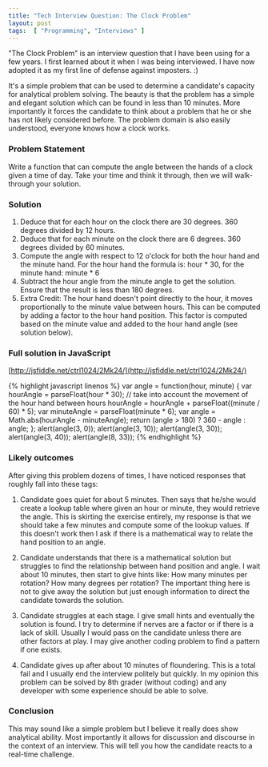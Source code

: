 ```yaml
---
title: "Tech Interview Question: The Clock Problem"
layout: post
tags:  [ "Programming", "Interviews" ]
--- 
```


"The Clock Problem" is an interview question that I have been using for a few years. I first learned about it when I was being interviewed. I have now adopted it as my first line of defense against imposters. :)

It's a simple problem that can be used to determine a candidate's capacity for analytical problem solving. The beauty is that the problem has a simple and elegant solution which can be found in less than 10 minutes. More importantly it forces the candidate to think about a problem that he or she has not likely considered before. The problem domain is also easily understood, everyone knows how a clock works.

### Problem Statement
Write a function that can compute the angle between the hands of a clock given a time of day. Take your time and think it through, then we will walk-through your solution.

### Solution

1. Deduce that for each hour on the clock there are 30 degrees. 360 degrees divided by 12 hours.
2. Deduce that for each minute on the clock there are 6 degrees. 360 degrees divided by 60 minutes.
3. Compute the angle with respect to 12 o'clock for both the hour hand and the minute hand. For the hour hand the formula is: hour * 30, for the minute hand: minute * 6
4. Subtract the hour angle from the minute angle to get the solution. Ensure that the result is less than 180 degrees.
5. Extra Credit: The hour hand doesn't point directly to the hour, it moves proportionally to the minute value between hours. This can be computed by adding a factor to the hour hand position. This factor is computed based on the minute value and added to the hour hand angle (see solution below). 

### Full solution in JavaScript 

[http://jsfiddle.net/ctrl1024/2Mk24/](http://jsfiddle.net/ctrl1024/2Mk24/)

{% highlight javascript linenos %}
    var angle = function(hour, minute) {
        var hourAngle = parseFloat(hour * 30);
        // take into account the movement of the hour hand between hours
        hourAngle = hourAngle + parseFloat((minute / 60) * 5);
        var minuteAngle = parseFloat(minute * 6);
        var angle = Math.abs(hourAngle - minuteAngle);
        return (angle > 180) ? 360 - angle : angle;
    };
    alert(angle(3, 0));
    alert(angle(3, 10));
    alert(angle(3, 30));
    alert(angle(3, 40));
    alert(angle(8, 33));
{% endhighlight %}

### Likely outcomes
After giving this problem dozens of times, I have noticed responses that roughly fall into these tags:

1. Candidate goes quiet for about 5 minutes. Then says that he/she would create a lookup table where given an hour or minute, they would retrieve the angle. This is skirting the exercise entirely, my response is that we should take a few minutes and compute some of the lookup values. If this doesn't work then I ask if there is a mathematical way to relate the hand position to an angle. 

2. Candidate understands that there is a mathematical solution but struggles to find the relationship between hand position and angle. I wait about 10 minutes, then start to give hints like: How many minutes per rotation? How many degrees per rotation? The important thing here is not to give away the solution but just enough information to direct the candidate towards the solution.

3. Candidate struggles at each stage. I give small hints and eventually the solution is found. I try to determine if nerves are a factor or if there is a lack of skill. Usually I would pass on the candidate unless there are other factors at play. I may give another coding problem to find a pattern if one exists.

4. Candidate gives up after about 10 minutes of floundering. This is a total fail and I usually end the interview politely but quickly.  In my opinion this problem can be solved by 8th grader (without coding) and any developer with some experience should be able to solve.

### Conclusion
This may sound like a simple problem but I believe it really does show analytical ability. Most importantly it allows for discussion and discourse in the context of an interview. This will tell you how the candidate reacts to a real-time challenge.
